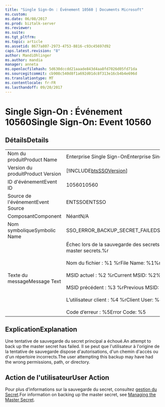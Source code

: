 ```yaml
---
title: "Single Sign-On : Événement 10560 | Documents Microsoft"
ms.custom: 
ms.date: 06/08/2017
ms.prod: biztalk-server
ms.reviewer: 
ms.suite: 
ms.tgt_pltfrm: 
ms.topic: article
ms.assetid: 8677a807-2973-4753-8816-c93c45697d92
caps.latest.revision: "8"
author: MandiOhlinger
ms.author: mandia
manager: anneta
ms.openlocfilehash: 5d630dccdd21aaade843d4aa8fd7026d05fd71da
ms.sourcegitcommit: cb908c540d8f1a692d01dc8f313e16cb4b4e696d
ms.translationtype: MT
ms.contentlocale: fr-FR
ms.lasthandoff: 09/20/2017
---
```

# <a name="single-sign-on-event-10560"></a><span data-ttu-id="61263-102">Single Sign-On : Événement 10560</span><span class="sxs-lookup"><span data-stu-id="61263-102">Single Sign-On: Event 10560</span></span>
## <a name="details"></a><span data-ttu-id="61263-103">Détails</span><span class="sxs-lookup"><span data-stu-id="61263-103">Details</span></span>  
  
|||  
|-|-|  
|<span data-ttu-id="61263-104">Nom du produit</span><span class="sxs-lookup"><span data-stu-id="61263-104">Product Name</span></span>|<span data-ttu-id="61263-105">Enterprise Single Sign-On</span><span class="sxs-lookup"><span data-stu-id="61263-105">Enterprise Single Sign-On</span></span>|  
|<span data-ttu-id="61263-106">Version du produit</span><span class="sxs-lookup"><span data-stu-id="61263-106">Product Version</span></span>|[!INCLUDE[btsSSOVersion](../includes/btsssoversion-md.md)]|  
|<span data-ttu-id="61263-107">ID d'événement</span><span class="sxs-lookup"><span data-stu-id="61263-107">Event ID</span></span>|<span data-ttu-id="61263-108">10560</span><span class="sxs-lookup"><span data-stu-id="61263-108">10560</span></span>|  
|<span data-ttu-id="61263-109">Source de l'événement</span><span class="sxs-lookup"><span data-stu-id="61263-109">Event Source</span></span>|<span data-ttu-id="61263-110">ENTSSO</span><span class="sxs-lookup"><span data-stu-id="61263-110">ENTSSO</span></span>|  
|<span data-ttu-id="61263-111">Composant</span><span class="sxs-lookup"><span data-stu-id="61263-111">Component</span></span>|<span data-ttu-id="61263-112">Néant</span><span class="sxs-lookup"><span data-stu-id="61263-112">N/A</span></span>|  
|<span data-ttu-id="61263-113">Nom symbolique</span><span class="sxs-lookup"><span data-stu-id="61263-113">Symbolic Name</span></span>|<span data-ttu-id="61263-114">SSO_ERROR_BACKUP_SECRET_FAILED</span><span class="sxs-lookup"><span data-stu-id="61263-114">SSO_ERROR_BACKUP_SECRET_FAILED</span></span>|  
|<span data-ttu-id="61263-115">Texte du message</span><span class="sxs-lookup"><span data-stu-id="61263-115">Message Text</span></span>|<span data-ttu-id="61263-116">Échec lors de la sauvegarde des secrets principaux.%r</span><span class="sxs-lookup"><span data-stu-id="61263-116">Failed to back up the master secrets.%r</span></span><br /><br /> <span data-ttu-id="61263-117">Nom du fichier : %1 %r</span><span class="sxs-lookup"><span data-stu-id="61263-117">File Name: %1%r</span></span><br /><br /> <span data-ttu-id="61263-118">MSID actuel : %2 %r</span><span class="sxs-lookup"><span data-stu-id="61263-118">Current MSID: %2%r</span></span><br /><br /> <span data-ttu-id="61263-119">MSID précédent : %3 %r</span><span class="sxs-lookup"><span data-stu-id="61263-119">Previous MSID: %3%r</span></span><br /><br /> <span data-ttu-id="61263-120">L’utilisateur client : %4 %r</span><span class="sxs-lookup"><span data-stu-id="61263-120">Client User: %4%r</span></span><br /><br /> <span data-ttu-id="61263-121">Code d’erreur : %5</span><span class="sxs-lookup"><span data-stu-id="61263-121">Error Code: %5</span></span>|  
  
## <a name="explanation"></a><span data-ttu-id="61263-122">Explication</span><span class="sxs-lookup"><span data-stu-id="61263-122">Explanation</span></span>  
 <span data-ttu-id="61263-123">Une tentative de sauvegarde du secret principal a échoué.</span><span class="sxs-lookup"><span data-stu-id="61263-123">An attempt to back up the master secret has failed.</span></span> <span data-ttu-id="61263-124">Il se peut que l'utilisateur à l'origine de la tentative de sauvegarde dispose d'autorisations, d'un chemin d'accès ou d'un répertoire incorrects.</span><span class="sxs-lookup"><span data-stu-id="61263-124">The user attempting this backup may have had the wrong permissions, path, or directory.</span></span>  
  
## <a name="user-action"></a><span data-ttu-id="61263-125">Action de l'utilisateur</span><span class="sxs-lookup"><span data-stu-id="61263-125">User Action</span></span>  
 <span data-ttu-id="61263-126">Pour plus d’informations sur la sauvegarde du secret, consultez [gestion du Secret](../core/managing-the-master-secret.md).</span><span class="sxs-lookup"><span data-stu-id="61263-126">For information on backing up the master secret, see [Managing the Master Secret](../core/managing-the-master-secret.md).</span></span>